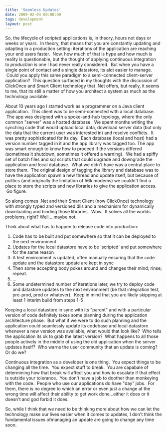 ```yaml
---
title: 'Seamless Updates'
date: 2009-02-04 00:00:00 
tags: development
layout: post
---
```

So, the lifecycle of scripted applications is, in theory, hours not days or weeks or years.  In theory, that means that you are constantly updating and adapting in a production setting: iterations of the application are reaching your end users faster.  Now, how much of that is hype and how much is reality is questionable, but the thought of applying continuous integration to _production_ is one I had never really considered.  But when you have a single point of contact and a single datastore, its alot easier to manage.  Could you apply this same paradigm to a semi-connected client-server application?  This question surfaced in my thoughts with the discussion of ClickOnce and Smart Client technology that .Net offers, but really, it seems to me, that its still a matter of how you architect a system as much as the technology available.

About 10 years ago I started work as a programmer on a Java client application.  This client was to be semi-connected with a local database.  The app was designed with a spoke-and-hub topology, where the only common "server" was a hosted database.  We spent months writing the synching code that would upload local data, download server data (but only the data that the current user was interested in) and resolve conflicts.  It was pretty sophisticated for its day.  Each database (local and host) had a version number tagged in it and the app library was tagged too. The app was smart enough to know how to proceed if the versions differed (sometimes it shutdown, sometimes it offered a warning).  We had a spiffy set of batch files and sql scripts that could upgrade and downgrade the application and local database.  What we didn't have was a central place to store them.  The original design of tagging the library and database was to have the application spawn a new thread and update itself, but because of politics (and originally the limitation of 56k modems) we couldn't find a place to store the scripts and new libraries to give the application access.  Go figure.

So along comes .Net and their Smart Client (now ClickOnce) technology with strongly typed and versioned dlls and a mechanism for dynamically downloading and binding those libraries.  Wow.  It solves all the worlds problems, right? Well....maybe not.

Think about what has to happen to release code into production:

1.  Code has to be built and put somewhere so that it can be deployed to the next environment
2.  Updates for the local datastore have to be 'scripted' and put somewhere for the same reason
3.  A test environment is updated, often manually ensuring that the code update and the datastore update are kept in sync
4.  Then some accepting body pokes around and changes their mind; rinse; repeat.
5.  ...
6.  Some undetermined number of iterations later, we try to deploy code and datastore updates to the next environment (be that integration test, pre-prod, prod or whatever).  Keep in mind that you are likely skipping at least 1 interim build from steps 1-5

Keeping a local datastore in sync with its "parent" and with a particular version of code definitely takes some planning during the application architecture phase.  But what if we were to do such planning and the application could seamlessly update its codebase and local datastore whenever a new version was available, what would that look like?  Who tells the application its ok to grab the latest version?  What happens to all those people actively in the middle of using the old application when the server updates itself?  Who warns the user community that an update is coming? Or do we?  

Continuous integration as a developer is one thing.  You expect things to be changing all the time.  You expect stuff to break.  You are capabale of determining how that break will affect you and how to escalate if that effect is outside your tolerance.  You don't have a job to doother than monkeying with the code.  People who use our applications do have "day" jobs.  For them, there is no degree to which an error or even just a change at the wrong time will affect their ability to get work done...either it does or it doesn't and god forbid it does.

So, while I think that we need to be thinking more about how we can let the technology make our lives easier when it comes to updates, I don't think the fundamental issues ofmanaging an update are going to change any time soon.
